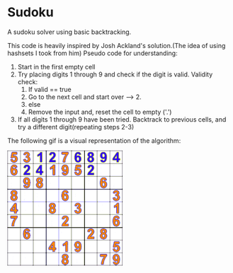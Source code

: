 # Sudoku
A sudoku solver using basic backtracking.

This code is heavily inspired by Josh Ackland's solution.(The idea of using hashsets I took from him)
Pseudo code for understanding:
1. Start in the first empty cell
2. Try placing digits 1 through 9 and check if the digit is valid.
   Validity check: 
   1. If valid == true
   2. Go to the next cell and start over --> 2.
   3. else
   4. Remove the input and, reset the cell to empty ('.')
3. If all digits 1 through 9 have been tried. Backtrack to previous cells, and try a different digit(repeating steps 2-3)

The following gif is a visual representation of the algorithm:



![](https://github.com/zeloitzik/Sudoku/blob/main/Sudoku_solved_by_bactracking.gif)
